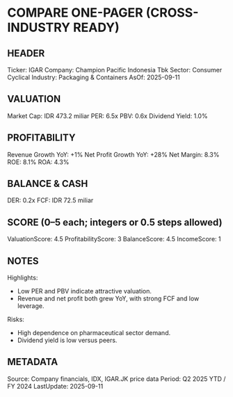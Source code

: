 # COMPARE ONE-PAGER (CROSS-INDUSTRY READY)

## HEADER
Ticker: IGAR
Company: Champion Pacific Indonesia Tbk
Sector: Consumer Cyclical
Industry: Packaging & Containers
AsOf: 2025-09-11

## VALUATION
Market Cap: IDR 473.2 miliar
PER: 6.5x
PBV: 0.6x
Dividend Yield: 1.0%

## PROFITABILITY
Revenue Growth YoY: +1%
Net Profit Growth YoY: +28%
Net Margin: 8.3%
ROE: 8.1%
ROA: 4.3%

## BALANCE & CASH
DER: 0.2x
FCF: IDR 72.5 miliar

## SCORE (0–5 each; integers or 0.5 steps allowed)
ValuationScore: 4.5
ProfitabilityScore: 3
BalanceScore: 4.5
IncomeScore: 1

## NOTES
Highlights:
- Low PER and PBV indicate attractive valuation.
- Revenue and net profit both grew YoY, with strong FCF and low leverage.

Risks:
- High dependence on pharmaceutical sector demand.
- Dividend yield is low versus peers.

## METADATA
Source: Company financials, IDX, IGAR.JK price data
Period: Q2 2025 YTD / FY 2024
LastUpdate: 2025-09-11
